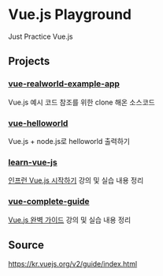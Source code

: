 # Vue.js Playground  
Just Practice Vue.js  

## Projects

### [vue-realworld-example-app](./vue-realworld-example-app)

Vue.js 예시 코드 참조를 위한 clone 해온 소스코드  

### [vue-helloworld](./vue-helloworld)

Vue.js + node.js로 helloworld 출력하기  

### [learn-vue-js](./learn-vue-js)

[인프런 Vue.js 시작하기](https://www.inflearn.com/course/Age-of-Vuejs#) 강의 및 실습 내용 정리  

### [vue-complete-guide](./vue-complete-guide)  

[Vue.js 완벽 가이드](https://www.inflearn.com/course/vue-js/dashboard) 강의 및 실습 내용 정리  

## Source  

https://kr.vuejs.org/v2/guide/index.html  
